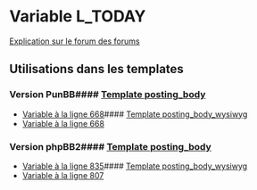 # Variable L_TODAY
[Explication sur le forum des forums](http://forum.forumactif.com/t294113-listing-des-variables#L_TODAY)
## Utilisations dans les templates
### Version PunBB#### [Template posting_body](punbb/posting_body.md)
* [Variable à la ligne 668](../punbb/posting_body.tpl#L668)#### [Template posting_body_wysiwyg](punbb/posting_body_wysiwyg.md)
* [Variable à la ligne 668](../punbb/posting_body_wysiwyg.tpl#L668)
### Version phpBB2#### [Template posting_body](subsilver/posting_body.md)
* [Variable à la ligne 835](../subsilver/posting_body.tpl#L835)#### [Template posting_body_wysiwyg](subsilver/posting_body_wysiwyg.md)
* [Variable à la ligne 807](../subsilver/posting_body_wysiwyg.tpl#L807)